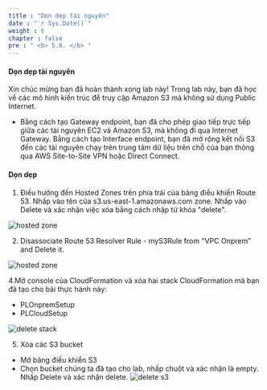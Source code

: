 ```yaml
---
title : "Dọn dẹp tài nguyên"
date : "`r Sys.Date()`"
weight : 6
chapter : false
pre : " <b> 5.6. </b> "
---
```


#### Dọn dẹp tài nguyên

Xin chúc mừng bạn đã hoàn thành xong lab này!
Trong lab này, bạn đã học về các mô hình kiến trúc để truy cập Amazon S3 mà không sử dụng Public Internet.

+ Bằng cách tạo Gateway endpoint, bạn đã cho phép giao tiếp trực tiếp giữa các tài nguyên EC2 và Amazon S3, mà không đi qua Internet Gateway.
Bằng cách tạo Interface endpoint, bạn đã mở rộng kết nối S3 đến các tài nguyên chạy trên trung tâm dữ liệu trên chỗ của bạn thông qua AWS Site-to-Site VPN hoặc Direct Connect.

#### Dọn dẹp
1. Điều hướng đến Hosted Zones trên phía trái của bảng điều khiển Route 53. Nhấp vào tên của  s3.us-east-1.amazonaws.com zone. Nhấp vào Delete và xác nhận việc xóa bằng cách nhập từ khóa "delete".

![hosted zone](/images/cleanup/delete-zone.png?featherlight=false&width=90pc)

2. Disassociate Route 53 Resolver Rule - myS3Rule from "VPC Onprem" and Delete it. 

![hosted zone](/images/cleanup/vpc.png?featherlight=false&width=90pc)

4.Mở console của CloudFormation và xóa hai stack CloudFormation mà bạn đã tạo cho bài thực hành này:
+ PLOnpremSetup
+ PLCloudSetup

![delete stack](/images/cleanup/delete-stack.png?featherlight=false&width=90pc)

5. Xóa các S3 bucket

+ Mở bảng điều khiển S3
+ Chọn bucket chúng ta đã tạo cho lab, nhấp chuột và xác nhận là empty. Nhấp Delete và xác nhận delete.
![delete s3](/images/cleanup/delete-s3.png?featherlight=false&width=90pc)
